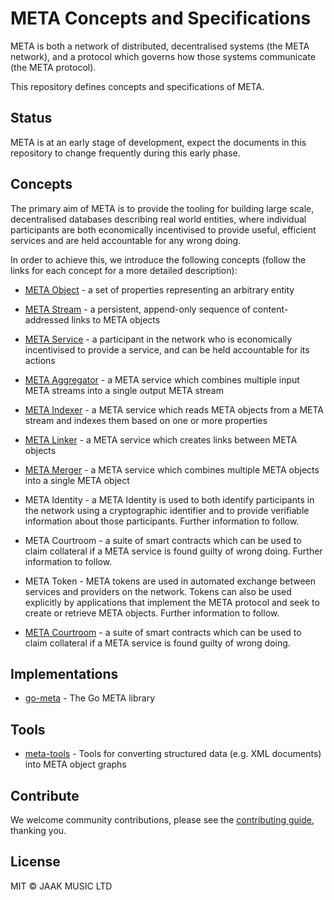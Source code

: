 # META Concepts and Specifications

META is both a network of distributed, decentralised systems (the META
network), and a protocol which governs how those systems communicate
(the META protocol).

This repository defines concepts and specifications of META.

## Status

META is at an early stage of development, expect the documents in
this repository to change frequently during this early phase.

## Concepts

The primary aim of META is to provide the tooling for building
large scale, decentralised databases describing real world entities, where
individual participants are both economically incentivised to provide useful,
efficient services and are held accountable for any wrong doing.

In order to achieve this, we introduce the following concepts (follow the links
for each concept for a more detailed description):

* [META Object](concepts/object.md) - a set of properties representing an
  arbitrary entity

* [META Stream](concepts/stream.md) - a persistent, append-only sequence of
  content-addressed links to META objects

* [META Service](concepts/service.md) - a participant in the network who is
  economically incentivised to provide a service, and can be held accountable
  for its actions

* [META Aggregator](concepts/aggregator.md) - a META service which combines
  multiple input META streams into a single output META stream

* [META Indexer](concepts/indexer.md) - a META service which reads META objects
  from a META stream and indexes them based on one or more properties

* [META Linker](concepts/linker.md) - a META service which creates links
  between META objects

* [META Merger](concepts/merger.md) - a META service which combines multiple
  META objects into a single META object

* META Identity - a META Identity is used to both identify
participants in the network using a cryptographic identifier and to provide verifiable
information about those participants. Further information to follow.

* META Courtroom - a suite of smart contracts which can be
used to claim collateral if a META service is found guilty of wrong doing. Further information to follow.

* META Token - META tokens are used in automated exchange between services and providers on the network. Tokens can also be used explicitly by applications that implement the META protocol and seek to create or retrieve META objects. Further information to follow.


* [META Courtroom](concepts/courtroom.md) - a suite of smart contracts which can be used to claim collateral if a META service is found guilty of wrong doing.

## Implementations

* [go-meta](https://github.com/meta-network/go-meta) - The Go META library

## Tools

* [meta-tools](https://github.com/meta-network/meta-tools) - Tools for
  converting structured data (e.g. XML documents) into META object graphs

## Contribute
We welcome community contributions, please see the [contributing guide](CONTRIBUTING.md), thanking you.

## License

MIT © JAAK MUSIC LTD
